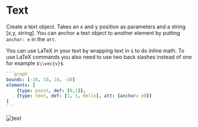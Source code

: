 # Text
Create a text object. Takes an x and y position as parameters and a string [x,y, string]. You can anchor a text object to another element by putting `anchor: e` in the `att`.

You can use LaTeX in your text by wrapping text in `$` to do inline math. To use LaTeX commands you also need to use two back slashes instead of one for example `$\\vec{v}$`.

````yaml
```graph
bounds: [-10, 10, 10, -10]
elements: [
	{type: point, def: [0,1]},
	{type: text, def: [1, 1, Hello], att: {anchor: e0}}
]
```
````

![text](imgs/Text-graph-1.png)

